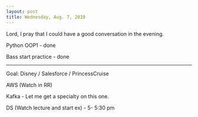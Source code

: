 ```yaml
---
layout: post
title: Wednesday, Aug. 7, 2019
---
```


Lord, I pray that I could have a good conversation in the evening.

Python OOP1 - done

Bass start practice - done

-------------------

Goal: Disney / Salesforce / PrincessCruise

AWS (Watch in RR)

Kafka - Let me get a specialty on this one.

DS (Watch lecture and start ex) - 5- 5:30 pm
